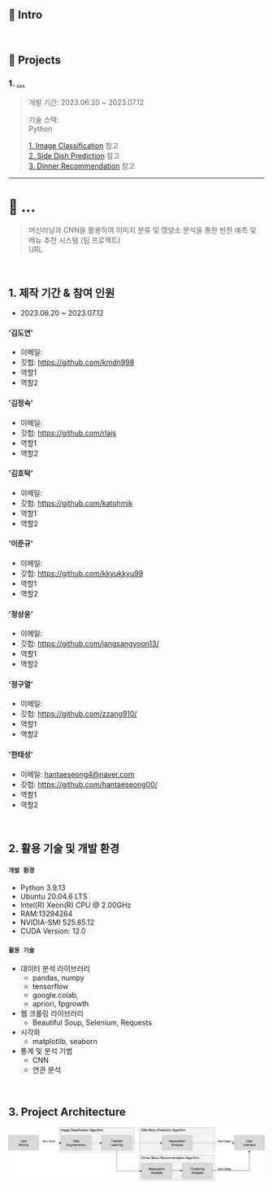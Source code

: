 ## :pushpin: Intro
>

</br>

## :pushpin: Projects
### 1. [...](https://github.com/hantaeseong00/Acorn_Final_Proj)
>
>개발 기간: 2023.06.20 ~ 2023.07.12
>  
>기술 스택:  
>Python
>  
>[1. Image Classification](https://github.com/hantaeseong00/Acorn_Final_Proj/tree/main/Source%20Code/1.%20Image%20Classification) 참고   
>[2. Side Dish Prediction](https://github.com/hantaeseong00/Acorn_Final_Proj/tree/main/Source%20Code/2.%20Side%20Dish%20Prediction) 참고   
>[3. Dinner Recommendation](https://github.com/hantaeseong00/Acorn_Final_Proj/tree/main/Source%20Code/3.%20Dinner%20Recommendation) 참고   

---

# :pushpin: ...
>머신러닝과 CNN을 활용하여 이미지 분류 및 영양소 분석을 통한 반찬 예측 및 메뉴 추천 시스템 (팀 프로젝트)  
>URL

</br>

## 1. 제작 기간 & 참여 인원
- 2023.06.20 ~ 2023.07.12
#### '김도연'
  - 이메일: 
  - 깃헙: https://github.com/kmdn998
  - 역할1
  - 역할2
#### '김정숙'
  - 이메일: 
  - 깃헙: https://github.com/rlajs
  - 역할1
  - 역할2
#### '김호탁'
  - 이메일: 
  - 깃헙: https://github.com/katohmik
  - 역할1
  - 역할2
#### '이준규'
  - 이메일: 
  - 깃헙: https://github.com/kkyukkyu99
  - 역할1
  - 역할2
#### '정상윤'
  - 이메일: 
  - 깃헙: https://github.com/jangsangyoon13/
  - 역할1
  - 역할2
#### '정구열'
  - 이메일: 
  - 깃헙: https://github.com/zzang910/
  - 역할1
  - 역할2
#### '한태성'
  - 이메일: hantaeseong4@naver.com
  - 깃헙: https://github.com/hantaeseong00/
  - 역할1
  - 역할2

</br>

## 2. 활용 기술 및 개발 환경
#### `개발 환경`
  - Python 3.9.13
  - Ubuntu 20.04.6 LTS 
  - Intel(R) Xeon(R) CPU @ 2.00GHz
  - RAM:13294264
  - NVIDIA-SMI 525.85.12
  - CUDA Version: 12.0
#### `활용 기술`
  - 데이터 분석 라이브러리
	- pandas, numpy
	- tensorflow
	- google.colab,
	- apriori, fpgrowth
  - 웹 크롤링 라이브러리
	- Beautiful Soup, Selenium,	Requests
  - 시각화
	- matplotlib, seaborn
  - 통계 및 분석 기법
	- CNN
	- 연관 분석






</br>

## 3. Project Architecture
![](./Files/img/Acon_Fin_Proj_Architecture.png)
